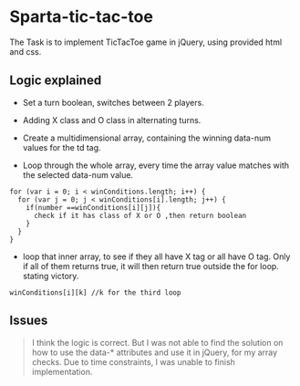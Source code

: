 # Sparta-tic-tac-toe

The Task is to implement TicTacToe game in jQuery, using provided html and css.


## Logic explained
- Set a turn boolean, switches between 2 players.
- Adding X class and O class in alternating turns.

- Create a multidimensional array, containing the winning data-num values for the td tag.

- Loop through the whole array, every time the array value matches with the selected data-num value.
```jQuery
for (var i = 0; i < winConditions.length; i++) {
  for (var j = 0; j < winConditions[i].length; j++) {
    if(number ==winConditions[i][j]){
      check if it has class of X or O ,then return boolean
    }
  }
}
```
- loop that inner array, to see if they all have X tag or all have O tag. Only if all of them returns true, it will then return true outside the for loop. stating victory.
```jQuery
winConditions[i][k] //k for the third loop
```

## Issues

>I think the logic is correct. But I was not able to find the solution on how to use the data-* attributes and use it in jQuery, for my array checks. Due to time constraints, I was unable to finish implementation.
